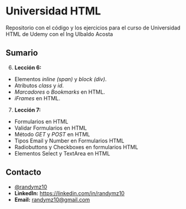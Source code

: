 # Universidad HTML

Repositorio con el código y los ejercicios para el curso de Universidad HTML de Udemy con el Ing Ulbaldo Acosta

## Sumario

6. **Lección 6:** 
- Elementos _inline (span)_ y _block (div)_.
- Atributos _class_ y _id_.
- _Marcadores_ o _Bookmarks_ en HTML.
- _iFrames_ en HTML.

7. **Lección 7:**
- Formularios en HTML
- Validar Formularios en HTML
- Método _GET_ y _POST_ en HTML
- Tipos Email y Number en Formularios HTML
- Radiobuttons y Checkboxes en formularios HTML
- Elementos Select y TextArea en HTML

## Contacto

- [@randymz10](https://github.com/randymz10)
- **LinkedIn:** https://linkedin.com/in/randymz10
- **Email:** randymz10@gmail.com 